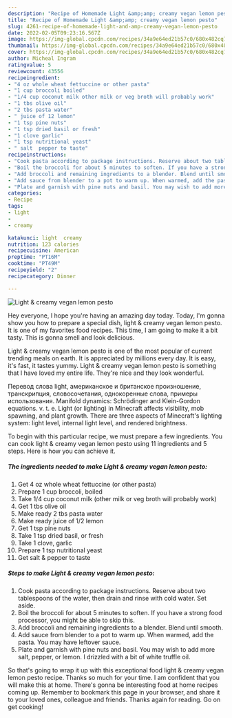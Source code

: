 ```yaml
---
description: "Recipe of Homemade Light &amp;amp; creamy vegan lemon pesto"
title: "Recipe of Homemade Light &amp;amp; creamy vegan lemon pesto"
slug: 4261-recipe-of-homemade-light-and-amp-creamy-vegan-lemon-pesto
date: 2022-02-05T09:23:16.567Z
image: https://img-global.cpcdn.com/recipes/34a9e64ed21b57c0/680x482cq70/light-creamy-vegan-lemon-pesto-recipe-main-photo.jpg
thumbnail: https://img-global.cpcdn.com/recipes/34a9e64ed21b57c0/680x482cq70/light-creamy-vegan-lemon-pesto-recipe-main-photo.jpg
cover: https://img-global.cpcdn.com/recipes/34a9e64ed21b57c0/680x482cq70/light-creamy-vegan-lemon-pesto-recipe-main-photo.jpg
author: Micheal Ingram
ratingvalue: 5
reviewcount: 43556
recipeingredient:
- "4 oz whole wheat fettuccine or other pasta"
- "1 cup broccoli boiled"
- "1/4 cup coconut milk other milk or veg broth will probably work"
- "1 tbs olive oil"
- "2 tbs pasta water"
- " juice of 12 lemon"
- "1 tsp pine nuts"
- "1 tsp dried basil or fresh"
- "1 clove garlic"
- "1 tsp nutritional yeast"
- " salt  pepper to taste"
recipeinstructions:
- "Cook pasta according to package instructions. Reserve about two tablespoons of the water, then drain and rinse with cold water. Set aside."
- "Boil the broccoli for about 5 minutes to soften. If you have a strong food processor, you might be able to skip this."
- "Add broccoli and remaining ingredients to a blender. Blend until smooth."
- "Add sauce from blender to a pot to warm up. When warmed, add the pasta. You may have leftover sauce."
- "Plate and garnish with pine nuts and basil. You may wish to add more salt, pepper, or lemon. I drizzled with a bit of white truffle oil."
categories:
- Recipe
tags:
- light
- 
- creamy

katakunci: light  creamy 
nutrition: 123 calories
recipecuisine: American
preptime: "PT16M"
cooktime: "PT49M"
recipeyield: "2"
recipecategory: Dinner

---
```



![Light &amp; creamy vegan lemon pesto](https://img-global.cpcdn.com/recipes/34a9e64ed21b57c0/680x482cq70/light-creamy-vegan-lemon-pesto-recipe-main-photo.jpg)

Hey everyone, I hope you're having an amazing day today. Today, I'm gonna show you how to prepare a special dish, light &amp; creamy vegan lemon pesto. It is one of my favorites food recipes. This time, I am going to make it a bit tasty. This is gonna smell and look delicious.

Light &amp; creamy vegan lemon pesto is one of the most popular of current trending meals on earth. It is appreciated by millions every day. It is easy, it's fast, it tastes yummy. Light &amp; creamy vegan lemon pesto is something that I have loved my entire life. They're nice and they look wonderful.

Перевод слова light, американское и британское произношение, транскрипция, словосочетания, однокоренные слова, примеры использования. Manifold dynamics: Schrödinger and Klein-Gordon equations. v. t. e. Light (or lighting) in Minecraft affects visibility, mob spawning, and plant growth. There are three aspects of Minecraft&#39;s lighting system: light level, internal light level, and rendered brightness.


To begin with this particular recipe, we must prepare a few ingredients. You can cook light &amp; creamy vegan lemon pesto using 11 ingredients and 5 steps. Here is how you can achieve it.

<!--inarticleads1-->

##### The ingredients needed to make Light &amp; creamy vegan lemon pesto:

1. Get 4 oz whole wheat fettuccine (or other pasta)
1. Prepare 1 cup broccoli, boiled
1. Take 1/4 cup coconut milk (other milk or veg broth will probably work)
1. Get 1 tbs olive oil
1. Make ready 2 tbs pasta water
1. Make ready  juice of 1/2 lemon
1. Get 1 tsp pine nuts
1. Take 1 tsp dried basil, or fresh
1. Take 1 clove, garlic
1. Prepare 1 tsp nutritional yeast
1. Get  salt &amp; pepper to taste




<!--inarticleads2-->

##### Steps to make Light &amp; creamy vegan lemon pesto:

1. Cook pasta according to package instructions. Reserve about two tablespoons of the water, then drain and rinse with cold water. Set aside.
1. Boil the broccoli for about 5 minutes to soften. If you have a strong food processor, you might be able to skip this.
1. Add broccoli and remaining ingredients to a blender. Blend until smooth.
1. Add sauce from blender to a pot to warm up. When warmed, add the pasta. You may have leftover sauce.
1. Plate and garnish with pine nuts and basil. You may wish to add more salt, pepper, or lemon. I drizzled with a bit of white truffle oil.




So that's going to wrap it up with this exceptional food light &amp; creamy vegan lemon pesto recipe. Thanks so much for your time. I am confident that you will make this at home. There's gonna be interesting food at home recipes coming up. Remember to bookmark this page in your browser, and share it to your loved ones, colleague and friends. Thanks again for reading. Go on get cooking!
